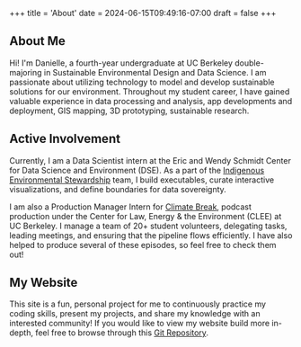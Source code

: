 +++
title = 'About'
date = 2024-06-15T09:49:16-07:00
draft = false
+++

## About Me

Hi! I'm Danielle, a fourth-year undergraduate at UC Berkeley double-majoring in Sustainable Environmental Design and Data Science. I am passionate about utilizing technology to model and develop sustainable solutions for our environment. Throughout my student career, I have gained valuable experience in data processing and analysis, app developments and deployment, GIS mapping, 3D prototyping, sustainable research.

## Active Involvement
Currently, I am a Data Scientist intern at the Eric and Wendy Schmidt Center for Data Science and Environment (DSE). As a part of the <a href="https://dse.berkeley.edu/programs/co-design-technology-tribal-environmental-stewardship" target="_blank" rel="noopener noreferrer">Indigenous Environmental Stewardship</a> team, I build executables, curate interactive visualizations, and define boundaries for data sovereignty.

I am also a Production Manager Intern for <a href="https://climatebreak.org" target="_blank" rel="noopener noreferrer">Climate Break</a>, podcast production under the Center for Law, Energy & the Environment (CLEE) at UC Berkeley. I manage a team of 20+ student volunteers, delegating tasks, leading meetings, and ensuring that the pipeline flows efficiently. I have also helped to produce several of these episodes, so feel free to check them out!

## My Website
This site is a fun, personal project for me to continuously practice my coding skills, present my projects, and share my knowledge with an interested community! If you would like to view my website build more in-depth, feel free to browse through this <a href="https://github.com/danilouie/blog/tree/main/daniellelouieblog" target="_blank" rel="noopener noreferrer">Git Repository</a>.
